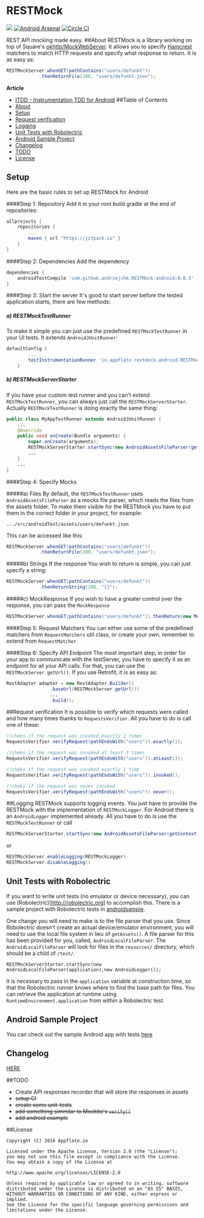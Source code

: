 # RESTMock
[![](https://jitpack.io/v/andrzejchm/RESTMock.svg)](https://jitpack.io/#andrzejchm/RESTMock)
[![Android Arsenal](https://img.shields.io/badge/Android%20Arsenal-RESTMock-green.svg?style=true)](https://android-arsenal.com/details/1/3468) [![Circle CI](https://circleci.com/gh/andrzejchm/RESTMock.svg?style=svg)](https://circleci.com/gh/andrzejchm/RESTMock)

REST API mocking made easy.
##About
RESTMock is a library working on top of Square's [okhttp/MockWebServer](https://github.com/square/okhttp/tree/master/mockwebserver). It allows you to specify [Hamcrest](https://github.com/hamcrest/JavaHamcrest) matchers to match HTTP requests and specify what response to return. It is as easy as:

```java
RESTMockServer.whenGET(pathContains("users/defunkt"))
            .thenReturnFile(200, "users/defunkt.json");
```
**Article**
- [ITDD - Instrumentation TDD for Android](https://medium.com/@andrzejchm/ittd-instrumentation-ttd-for-android-4894cbb82d37)
##Table of Contents
- [About](#about)
- [Setup](#setup)
- [Request verification](#request-verification)
- [Logging](#logging)
- [Unit Tests with Robolectric](#unit-tests-with-robolectric)
- [Android Sample Project](#android-sample-project)
- [Changelog](#changelog)
- [TODO](#todo)
- [License](#license)

## Setup
Here are the basic rules to set up RESTMock for Android

####Step 1: Repository
Add it in your root build.gradle at the end of repositories:

```groovy  
allprojects {
	repositories {
		...
		maven { url "https://jitpack.io" }
	}
}
```
####Step 2: Dependencies
Add the dependency

```groovy  
dependencies {
	androidTestCompile 'com.github.andrzejchm.RESTMock:android:0.0.5'
}
```

####Step 3: Start the server
It's good to start server before the tested application starts, there are few methods:

##### a) RESTMockTestRunner
To make it simple you can just use the predefined `RESTMockTestRunner` in your UI tests. It extends `AndroidJUnitRunner`:

```groovy
defaultConfig {
		...
    	testInstrumentationRunner 'io.appflate.restmock.android.RESTMockTestRunner'
    }
```
##### b) RESTMockServerStarter
If you have your custom test runner and you can't extend `RESTMockTestRunner`, you can always just call the `RESTMockServerStarter`. Actually `RESTMockTestRunner` is doing exactly the same thing:

```java
public class MyAppTestRunner extends AndroidJUnitRunner {
	...
	@Override
	public void onCreate(Bundle arguments) {
		super.onCreate(arguments);
		RESTMockServerStarter.startSync(new AndroidAssetsFileParser(getContext()),new AndroidLogger());
		...
	}
	...
}

```


####Step 4: Specify Mocks

#####a) Files
By default, the `RESTMockTestRunner` uses `AndroidAssetsFileParser` as a mocks file parser, which reads the files from the assets folder. To make them visible for the RESTMock you have to put them in the correct folder in your project, for example:

	.../src/androidTest/assets/users/defunkt.json
This can be accessed like this:

```java
RESTMockServer.whenGET(pathContains("users/defunkt"))
            .thenReturnFile(200, "users/defunkt.json");
```

#####b) Strings
If the response You wish to return is simple, you can just specify a string:

```java
RESTMockServer.whenGET(pathContains("users/defunkt"))
            .thenReturnString(200, "{}");
```
#####c) MockResponse
If you wish to have a greater control over the response, you can pass the `MockResponse`
```java
RESTMockServer.whenGET(pathContains("users/defunkt")).thenReturn(new MockResponse().setBody("").setResponseCode(401).addHeader("Header","Value"));
```

####Step 5: Request Matchers
You can either use some of the predefined matchers from `RequestMatchers` util class, or create your own. remember to extend from `RequestMatcher`

####Step 6: Specify API Endpoint
The most important step, in order for your app to communicate with the testServer, you have to specify it as an endpoint for all your API calls. For that, you can use the ` RESTMockServer.getUrl()`. If you use Retrofit, it is as easy as:

```java
RestAdapter adapter = new RestAdapter.Builder()
                .baseUrl(RESTMockServer.getUrl())
                ...
                .build();
```
##Request verification
It is possible to verify which requests were called and how many times thanks to `RequestsVerifier`. All you have to do is call one of these:

```java
//cheks if the request was invoked exactly 2 times
RequestsVerifier.verifyRequest(pathEndsWith("users")).exactly(2);

//cheks if the request was invoked at least 3 times
RequestsVerifier.verifyRequest(pathEndsWith("users")).atLeast(3);

//cheks if the request was invoked exactly 1 time
RequestsVerifier.verifyRequest(pathEndsWith("users")).invoked();

//cheks if the request was never invoked
RequestsVerifier.verifyRequest(pathEndsWith("users")).never();
```

##Logging
RESTMock supports logging events. You just have to provide the RESTMock with the implementation of `RESTMockLogger`. For Android there is an `AndroidLogger` implemented already. All you have to do is use the `RESTMockTestRunner` or call

```java
RESTMockServerStarter.startSync(new AndroidAssetsFileParser(getContext()),new AndroidLogger());
```

or

```java
RESTMockServer.enableLogging(RESTMockLogger)
RESTMockServer.disableLogging()
```

## Unit Tests with Robolectric
If you want to write unit tests (no emulator or device necessary), you can use (Robolectric)[http://robolectric.org]
to accomplish this. There is a sample project with Robolectric tests in [androidsample](androidsample/).

One change you will need to make is to the file parser that you use. Since Robolectric doesn't
create an actual device/emulator environment, you will need to use the local file system in lieu of
`getAssets()`. A file parser for this has been provided for you, called, `AndroidLocalFileParser`.
The `AndroidLocalFileParser` will look for files in the `resources/` directory, which should be a
child of `/test/`.
```
RESTMockServerStarter.startSync(new AndroidLocalFileParser(application),new AndroidLogger());
```

It is necessary to pass in the `application` variable at construction time, so that the Robolectric
runner knows where to find the base path for files. You can retrieve the application at runtime
using `RuntimeEnvironment.application` from within a Robolectric test.

## Android Sample Project
You can check out the sample Android app with tests [here](androidsample/)

## Changelog
[HERE](CHANGELOG.md)

##TODO
* Create API responses recorder that will store the responses in assets
* ~~setup CI~~
* ~~create some unit-tests~~
* ~~add something simmilar to Mockito's `verify()`~~
* ~~add android example~~

##License

	Copyright (C) 2016 Appflate.io

 	Licensed under the Apache License, Version 2.0 (the "License");
 	you may not use this file except in compliance with the License.
 	You may obtain a copy of the License at

	http://www.apache.org/licenses/LICENSE-2.0

	Unless required by applicable law or agreed to in writing, software
	distributed under the License is distributed on an "AS IS" BASIS,
	WITHOUT WARRANTIES OR CONDITIONS OF ANY KIND, either express or implied.
	See the License for the specific language governing permissions and
	limitations under the License.
